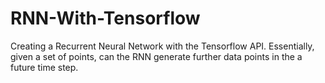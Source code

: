 # RNN-With-Tensorflow
Creating a Recurrent Neural Network with the Tensorflow API. Essentially, given a set of points, can the RNN generate further data points in the a future time step. 
